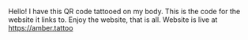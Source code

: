 Hello! I have this QR code tattooed on my body. This is the code for the website it links to.
Enjoy the website, that is all.
Website is live at https://amber.tattoo
